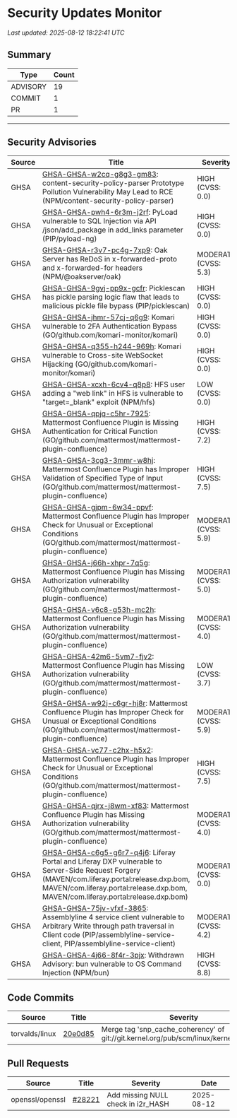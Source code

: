 # Security Updates Monitor

*Last updated: 2025-08-12 18:22:41 UTC*

## Summary
| Type | Count |
|------|-------|
| ADVISORY | 19 |
| COMMIT | 1 |
| PR | 1 |

---

## Security Advisories

| Source | Title | Severity | Date |
|--------|-------|----------|------|
| GHSA | [GHSA-GHSA-w2cq-g8g3-gm83](https://github.com/advisories/GHSA-w2cq-g8g3-gm83): content-security-policy-parser Prototype Pollution Vulnerability May Lead to RCE (NPM/content-security-policy-parser) | HIGH (CVSS: 0.0) | 2025-08-12 |
| GHSA | [GHSA-GHSA-pwh4-6r3m-j2rf](https://github.com/advisories/GHSA-pwh4-6r3m-j2rf): PyLoad vulnerable to SQL Injection via API /json/add_package in add_links parameter (PIP/pyload-ng) | HIGH (CVSS: 0.0) | 2025-08-12 |
| GHSA | [GHSA-GHSA-r3v7-pc4g-7xp9](https://github.com/advisories/GHSA-r3v7-pc4g-7xp9): Oak Server has ReDoS in x-forwarded-proto and x-forwarded-for headers (NPM/@oakserver/oak) | MODERATE (CVSS: 5.3) | 2025-08-12 |
| GHSA | [GHSA-GHSA-9gvj-pp9x-gcfr](https://github.com/advisories/GHSA-9gvj-pp9x-gcfr): Picklescan has pickle parsing logic flaw that leads to malicious pickle file bypass (PIP/picklescan) | HIGH (CVSS: 0.0) | 2025-08-12 |
| GHSA | [GHSA-GHSA-jhmr-57cj-q6g9](https://github.com/advisories/GHSA-jhmr-57cj-q6g9): Komari vulnerable to 2FA Authentication Bypass (GO/github.com/komari-monitor/komari) | HIGH (CVSS: 0.0) | 2025-08-12 |
| GHSA | [GHSA-GHSA-q355-h244-969h](https://github.com/advisories/GHSA-q355-h244-969h): Komari vulnerable to Cross-site WebSocket Hijacking (GO/github.com/komari-monitor/komari) | HIGH (CVSS: 0.0) | 2025-08-12 |
| GHSA | [GHSA-GHSA-xcxh-6cv4-q8p8](https://github.com/advisories/GHSA-xcxh-6cv4-q8p8): HFS user adding a "web link" in HFS is vulnerable to "target=_blank" exploit (NPM/hfs) | LOW (CVSS: 0.0) | 2025-08-12 |
| GHSA | [GHSA-GHSA-qpjq-c5hr-7925](https://github.com/advisories/GHSA-qpjq-c5hr-7925): Mattermost Confluence Plugin is Missing Authentication for Critical Function (GO/github.com/mattermost/mattermost-plugin-confluence) | HIGH (CVSS: 7.2) | 2025-08-11 |
| GHSA | [GHSA-GHSA-3cg3-3mmr-w8hj](https://github.com/advisories/GHSA-3cg3-3mmr-w8hj): Mattermost Confluence Plugin has Improper Validation of Specified Type of Input (GO/github.com/mattermost/mattermost-plugin-confluence) | HIGH (CVSS: 7.5) | 2025-08-11 |
| GHSA | [GHSA-GHSA-gjpm-6w34-ppvf](https://github.com/advisories/GHSA-gjpm-6w34-ppvf): Mattermost Confluence Plugin has Improper Check for Unusual or Exceptional Conditions (GO/github.com/mattermost/mattermost-plugin-confluence) | MODERATE (CVSS: 5.9) | 2025-08-11 |
| GHSA | [GHSA-GHSA-j66h-xhpr-7q5g](https://github.com/advisories/GHSA-j66h-xhpr-7q5g): Mattermost Confluence Plugin has Missing Authorization vulnerability (GO/github.com/mattermost/mattermost-plugin-confluence) | MODERATE (CVSS: 5.0) | 2025-08-11 |
| GHSA | [GHSA-GHSA-v6c8-g53h-mc2h](https://github.com/advisories/GHSA-v6c8-g53h-mc2h): Mattermost Confluence Plugin has Missing Authorization vulnerability (GO/github.com/mattermost/mattermost-plugin-confluence) | MODERATE (CVSS: 4.0) | 2025-08-11 |
| GHSA | [GHSA-GHSA-42m6-5vm7-fjv2](https://github.com/advisories/GHSA-42m6-5vm7-fjv2): Mattermost Confluence Plugin has Missing Authorization vulnerability (GO/github.com/mattermost/mattermost-plugin-confluence) | LOW (CVSS: 3.7) | 2025-08-11 |
| GHSA | [GHSA-GHSA-w92j-c6gr-hj8r](https://github.com/advisories/GHSA-w92j-c6gr-hj8r): Mattermost Confluence Plugin has Improper Check for Unusual or Exceptional Conditions (GO/github.com/mattermost/mattermost-plugin-confluence) | MODERATE (CVSS: 5.9) | 2025-08-11 |
| GHSA | [GHSA-GHSA-vc77-c2hx-h5x2](https://github.com/advisories/GHSA-vc77-c2hx-h5x2): Mattermost Confluence Plugin has Improper Check for Unusual or Exceptional Conditions (GO/github.com/mattermost/mattermost-plugin-confluence) | HIGH (CVSS: 7.5) | 2025-08-11 |
| GHSA | [GHSA-GHSA-qjrx-j8wm-xf83](https://github.com/advisories/GHSA-qjrx-j8wm-xf83): Mattermost Confluence Plugin has Missing Authorization vulnerability (GO/github.com/mattermost/mattermost-plugin-confluence) | MODERATE (CVSS: 4.0) | 2025-08-11 |
| GHSA | [GHSA-GHSA-c6g5-g6r7-q4j6](https://github.com/advisories/GHSA-c6g5-g6r7-q4j6): Liferay Portal and Liferay DXP vulnerable to Server-Side Request Forgery (MAVEN/com.liferay.portal:release.dxp.bom, MAVEN/com.liferay.portal:release.dxp.bom, MAVEN/com.liferay.portal:release.dxp.bom) | MODERATE (CVSS: 0.0) | 2025-08-09 |
| GHSA | [GHSA-GHSA-75jv-vfxf-3865](https://github.com/advisories/GHSA-75jv-vfxf-3865): Assemblyline 4 service client vulnerable to Arbitrary Write through path traversal in Client code  (PIP/assemblyline-service-client, PIP/assemblyline-service-client) | MODERATE (CVSS: 4.2) | 2025-07-25 |
| GHSA | [GHSA-GHSA-4j66-8f4r-3pjx](https://github.com/advisories/GHSA-4j66-8f4r-3pjx): Withdrawn Advisory: bun vulnerable to OS Command Injection (NPM/bun) | HIGH (CVSS: 8.8) | 2025-07-23 |

## Code Commits

| Source | Title | Severity | Date |
|--------|-------|----------|------|
| torvalds/linux | [20e0d85](https://github.com/torvalds/linux/commit/20e0d8576484c60c8c0c9d5d6665541c37dee327) | Merge tag 'snp_cache_coherency' of git://git.kernel.org/pub/scm/linux/kernel/git/tip/tip | 2025-08-12 |

## Pull Requests

| Source | Title | Severity | Date |
|--------|-------|----------|------|
| openssl/openssl | [#28221](https://github.com/openssl/openssl/pull/28221) | Add missing NULL check in i2r_HASH | 2025-08-12 |

